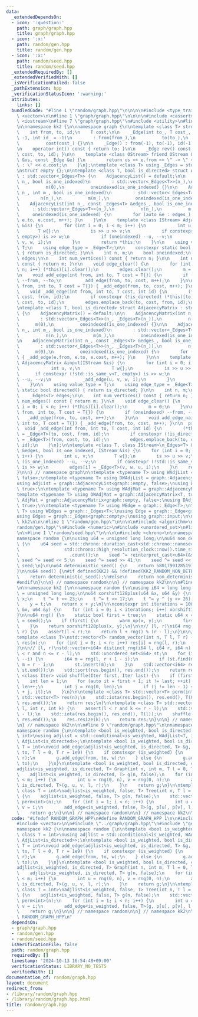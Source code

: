 ```yaml
---
data:
  _extendedDependsOn:
  - icon: ':question:'
    path: graph/graph.hpp
    title: graph/graph.hpp
  - icon: ':x:'
    path: random/gen.hpp
    title: random/gen.hpp
  - icon: ':x:'
    path: random/seed.hpp
    title: random/seed.hpp
  _extendedRequiredBy: []
  _extendedVerifiedWith: []
  _isVerificationFailed: false
  _pathExtension: hpp
  _verificationStatusIcon: ':warning:'
  attributes:
    links: []
  bundledCode: "#line 1 \"random/graph.hpp\"\n\n\n\n#include <type_traits>\n#include\
    \ <vector>\n\n#line 1 \"graph/graph.hpp\"\n\n\n\n#include <cassert>\n#include\
    \ <iostream>\n#line 7 \"graph/graph.hpp\"\n#include <utility>\n#line 9 \"graph/graph.hpp\"\
    \n\nnamespace kk2 {\n\nnamespace graph {\n\ntemplate <class T> struct _Edge {\n\
    \    int from, to, id;\n    T cost;\n\n    _Edge(int to_, T cost_, int from_ =\
    \ -1, int id_ = -1)\n        : from(from_),\n          to(to_),\n          id(id_),\n\
    \          cost(cost_) {}\n\n    _Edge() : from(-1), to(-1), id(-1), cost() {}\n\
    \n    operator int() const { return to; }\n\n    _Edge rev() const { return _Edge(from,\
    \ cost, to, id); }\n\n    template <class OStream> friend OStream &operator<<(OStream\
    \ &os, const _Edge &e) {\n        return os << e.from << \" -> \" << e.to << \"\
    \ : \" << e.cost;\n    }\n};\ntemplate <class T> using _Edges = std::vector<_Edge<T>>;\n\
    \nstruct empty {};\n\ntemplate <class T, bool is_directed> struct AdjacencyList\
    \ : std::vector<_Edges<T>> {\n    AdjacencyList() = default;\n\n    AdjacencyList(int\
    \ n_, bool is_one_indexed)\n        : std::vector<_Edges<T>>(n_),\n          n(n_),\n\
    \          m(0),\n          oneindexed(is_one_indexed) {}\n\n    AdjacencyList(int\
    \ n_, int m_, bool is_one_indexed)\n        : std::vector<_Edges<T>>(n_),\n  \
    \        n(n_),\n          m(m_),\n          oneindexed(is_one_indexed) {}\n\n\
    \    AdjacencyList(int n_, const _Edges<T> &edges_, bool is_one_indexed)\n   \
    \     : std::vector<_Edges<T>>(n_),\n          n(n_),\n          m(0),\n     \
    \     oneindexed(is_one_indexed) {\n        for (auto &e : edges_) { _add_edge(e.from,\
    \ e.to, e.cost, m++); }\n    }\n\n    template <class IStream> AdjacencyList &input(IStream\
    \ &is) {\n        for (int i = 0; i < m; i++) {\n            int u, v;\n     \
    \       T w{};\n            is >> u >> v;\n            if constexpr (!std::is_same_v<T,\
    \ empty>) is >> w;\n            if (oneindexed) --u, --v;\n            _add_edge(u,\
    \ v, w, i);\n        }\n        return *this;\n    }\n\n    using value_type =\
    \ T;\n    using edge_type = _Edge<T>;\n\n    constexpr static bool directed()\
    \ { return is_directed; }\n\n    int n, m;\n    bool oneindexed;\n    _Edges<T>\
    \ edges;\n\n    int num_vertices() const { return n; }\n\n    int num_edges()\
    \ const { return m; }\n\n    void edge_clear() {\n        for (int i = 0; i <\
    \ n; i++) (*this)[i].clear();\n        edges.clear();\n        m = 0;\n    }\n\
    \n    void add_edge(int from, int to, T cost = T{}) {\n        if (oneindexed)\
    \ --from, --to;\n        _add_edge(from, to, cost, m++);\n    }\n\n    void add_edge_naive(int\
    \ from, int to, T cost = T{}) { _add_edge(from, to, cost, m++); }\n\n  private:\n\
    \    void _add_edge(int from, int to, T cost, int id) {\n        (*this)[from].emplace_back(to,\
    \ cost, from, id);\n        if constexpr (!is_directed) (*this)[to].emplace_back(from,\
    \ cost, to, id);\n        edges.emplace_back(to, cost, from, id);\n    }\n};\n\
    \ntemplate <class T, bool is_directed> struct AdjacencyMatrix : std::vector<_Edges<T>>\
    \ {\n    AdjacencyMatrix() = default;\n\n    AdjacencyMatrix(int n_, bool is_one_indexed)\n\
    \        : std::vector<_Edges<T>>(n_, _Edges<T>(n_)),\n          n(n_),\n    \
    \      m(0),\n          oneindexed(is_one_indexed) {}\n\n    AdjacencyMatrix(int\
    \ n_, int m_, bool is_one_indexed)\n        : std::vector<_Edges<T>>(n_, _Edges<T>(n_)),\n\
    \          n(n_),\n          m(m_),\n          oneindexed(is_one_indexed) {}\n\
    \n    AdjacencyMatrix(int n_, const _Edges<T> &edges_, bool is_one_indexed)\n\
    \        : std::vector<_Edges<T>>(n_, _Edges<T>(n_)),\n          n(n_),\n    \
    \      m(0),\n          oneindexed(is_one_indexed) {\n        for (auto &e : edges_)\
    \ { _add_edge(e.from, e.to, e.cost, m++); }\n    }\n\n    template <class IStream>\
    \ AdjacencyMatrix &input(IStream &is) {\n        for (int i = 0; i < m; i++) {\n\
    \            int u, v;\n            T w{};\n            is >> u >> v;\n      \
    \      if constexpr (!std::is_same_v<T, empty>) is >> w;\n            if (oneindexed)\
    \ --u, --v;\n            _add_edge(u, v, w, i);\n        }\n        return *this;\n\
    \    }\n\n    using value_type = T;\n    using edge_type = _Edge<T>;\n\n    constexpr\
    \ static bool directed() { return is_directed; }\n\n    int n, m;\n    bool oneindexed;\n\
    \    _Edges<T> edges;\n\n    int num_vertices() const { return n; }\n\n    int\
    \ num_edges() const { return m; }\n\n    void edge_clear() {\n        for (int\
    \ i = 0; i < n; i++) (*this)[i].clear();\n        m = 0;\n    }\n\n    void add_edge(int\
    \ from, int to, T cost = T{}) {\n        if (oneindexed) --from, --to;\n     \
    \   _add_edge(from, to, cost, m++);\n    }\n\n    void add_edge_naive(int from,\
    \ int to, T cost = T{}) { _add_edge(from, to, cost, m++); }\n\n  private:\n  \
    \  void _add_edge(int from, int to, T cost, int id) {\n        (*this)[from][to]\
    \ = _Edge<T>(to, cost, from, id);\n        if constexpr (!is_directed) (*this)[to][from]\
    \ = _Edge<T>(from, cost, to, id);\n        edges.emplace_back(to, cost, from,\
    \ id);\n    }\n};\n\ntemplate <class T, class IStream>\n_Edges<T> &input(_Edges<T>\
    \ &edges, bool is_one_indexed, IStream &is) {\n    for (int i = 0; i < (int)edges.size();\
    \ i++) {\n        int u, v;\n        T w{};\n        is >> u >> v;\n        if\
    \ (is_one_indexed) --u, --v;\n        if constexpr (!std::is_same_v<T, empty>)\
    \ is >> w;\n        edges[i] = _Edge<T>(v, w, u, i);\n    }\n    return edges;\n\
    }\n\n} // namespace graph\n\ntemplate <typename T> using WAdjList = graph::AdjacencyList<T,\
    \ false>;\ntemplate <typename T> using DWAdjList = graph::AdjacencyList<T, true>;\n\
    using AdjList = graph::AdjacencyList<graph::empty, false>;\nusing DAdjList = graph::AdjacencyList<graph::empty,\
    \ true>;\n\ntemplate <typename T> using WAdjMat = graph::AdjacencyMatrix<T, false>;\n\
    template <typename T> using DWAdjMat = graph::AdjacencyMatrix<T, true>;\nusing\
    \ AdjMat = graph::AdjacencyMatrix<graph::empty, false>;\nusing DAdjMat = graph::AdjacencyMatrix<graph::empty,\
    \ true>;\n\ntemplate <typename T> using WEdge = graph::_Edge<T>;\ntemplate <typename\
    \ T> using WEdges = graph::_Edges<T>;\nusing Edge = graph::_Edge<graph::empty>;\n\
    using Edges = graph::_Edges<graph::empty>;\nusing graph::input;\n\n} // namespace\
    \ kk2\n\n\n#line 1 \"random/gen.hpp\"\n\n\n\n#include <algorithm>\n#line 6 \"\
    random/gen.hpp\"\n#include <numeric>\n#include <unordered_set>\n#line 9 \"random/gen.hpp\"\
    \n\n#line 1 \"random/seed.hpp\"\n\n\n\n#include <chrono>\n\nnamespace kk2 {\n\n\
    namespace random {\n\nusing u64 = unsigned long long;\n\nu64 non_deterministic_seed()\
    \ {\n    u64 seed = std::chrono::duration_cast<std::chrono::nanoseconds>(\n  \
    \                 std::chrono::high_resolution_clock::now().time_since_epoch())\n\
    \                   .count();\n    seed ^= reinterpret_cast<u64>(&seed);\n   \
    \ seed ^= seed << 5;\n    seed ^= seed >> 41;\n    seed ^= seed << 20;\n    return\
    \ seed;\n}\n\nu64 deterministic_seed() {\n    return 5801799128519729247ull;\n\
    }\n\nu64 seed() {\n#if defined(KK2) && !defined(KK2_RANDOM_NON_DETERMINISTIC)\n\
    \    return deterministic_seed();\n#else\n    return non_deterministic_seed();\n\
    #endif\n}\n\n} // namespace random\n\n} // namespace kk2\n\n\n#line 11 \"random/gen.hpp\"\
    \n\nnamespace kk2 {\n\nnamespace random {\n\nusing i64 = long long;\nusing u64\
    \ = unsigned long long;\n\nu64 xorshift128plus(u64 &x, u64 &y) {\n    u64 t =\
    \ x;\n    t ^= t << 23;\n    t ^= t >> 17;\n    t ^= y ^ (y >> 26);\n    x = y;\n\
    \    y = t;\n    return x + y;\n}\n\nconstexpr int iterations = 100;\n\nvoid warm_up(u64\
    \ &x, u64 &y) {\n    for (int i = 0; i < iterations; i++) xorshift128plus(x, y);\n\
    }\n\nu64 rng() {\n    static bool first = true;\n    static u64 x = seed(), y\
    \ = seed();\n    if (first) {\n        warm_up(x, y);\n        first = false;\n\
    \    }\n    return xorshift128plus(x, y);\n}\n\n// [l, r)\ni64 rng(i64 l, i64\
    \ r) {\n    assert(l < r);\n    return l + rng() % (r - l);\n}\n\n// [l, r)\n\
    template <class T>\nstd::vector<T> random_vector(int n, T l, T r) {\n    std::vector<T>\
    \ res(n);\n    for (int i = 0; i < n; i++) res[i] = rng(l, r);\n    return res;\n\
    }\n\n// [l, r)\nstd::vector<i64> distinct_rng(i64 l, i64 r, i64 n) {\n    assert(l\
    \ < r and n <= r - l);\n    std::unordered_set<i64> st;\n    for (i64 i = n; i;\
    \ --i) {\n        i64 m = rng(l, r + 1 - i);\n        if (st.find(m) != st.end())\
    \ m = r - i;\n        st.insert(m);\n    }\n    std::vector<i64> res(st.begin(),\
    \ st.end());\n    std::sort(res.begin(), res.end());\n    return res;\n}\n\ntemplate\
    \ <class Iter> void shuffle(Iter first, Iter last) {\n    if (first == last) return;\n\
    \    int len = 1;\n    for (auto it = first + 1; it != last; ++it) {\n       \
    \ len++;\n        int j = rng(0, len);\n        if (j != len - 1) std::iter_swap(first\
    \ + j, it);\n    }\n}\n\ntemplate <class T> std::vector<T> perm(int n) {\n   \
    \ std::vector<T> res(n);\n    std::iota(res.begin(), res.end(), T(0));\n    shuffle(res.begin(),\
    \ res.end());\n    return res;\n}\n\ntemplate <class T> std::vector<T> choices(int\
    \ l, int r, int k) {\n    assert(l < r and k <= r - l);\n    std::vector<T> res(r\
    \ - l);\n    std::iota(res.begin(), res.end(), T(l));\n    shuffle(res.begin(),\
    \ res.end());\n    res.resize(k);\n    return res;\n}\n\n} // namespace random\n\
    \n} // namespace kk2\n\n\n#line 9 \"random/graph.hpp\"\n\nnamespace kk2 {\n\n\
    namespace random {\n\ntemplate <bool is_weighted, bool is_directed, class T =\
    \ int>\nusing adjlist = std::conditional<is_weighted, WAdjList<T, is_directed>,\
    \ AdjList<is_directed>>;\n\ntemplate <bool is_weighted, bool is_directed, class\
    \ T = int>\nvoid add_edge(adjlist<is_weighted, is_directed, T> &g, int from, int\
    \ to, T l = 0, T r = 1e9) {\n    if constexpr (is_weighted) {\n        T w = rng(l,\
    \ r);\n        g.add_edge(from, to, w);\n    } else {\n        g.add_edge(from,\
    \ to);\n    }\n}\n\ntemplate <bool is_weighted, bool is_directed, class T = int>\n\
    adjlist<is_weighted, is_directed, T> Graph(int n, int m, T l = 0, T r = 1e9) {\n\
    \    adjlist<is_weighted, is_directed, T> g(n, false);\n    for (int i = 0; i\
    \ < m; i++) {\n        int u = rng(0, n), v = rng(0, n);\n        add_edge<is_weighted,\
    \ is_directed, T>(g, u, v, l, r);\n    }\n    return g;\n}\n\ntemplate <bool is_weighted,\
    \ class T = int>\nadjlist<is_weighted, false, T> Tree(int n, T l = 0, T r = 1e9)\
    \ {\n    adjlist<is_weighted, false, T> g(n, false);\n    std::vector<int> p =\
    \ perm<int>(n);\n    for (int i = 1; i < n; i++) {\n        int u = rng(0, i),\
    \ v = i;\n        add_edge<is_weighted, false, T>(g, p[u], p[v], l, r);\n    }\n\
    \    return g;\n}\n\n} // namespace random\n\n} // namespace kk2\n\n\n"
  code: "#ifndef RANDOM_GRAPH_HPP\n#define RANDOM_GRAPH_HPP 1\n\n#include <type_traits>\n\
    #include <vector>\n\n#include \"../graph/graph.hpp\"\n#include \"gen.hpp\"\n\n\
    namespace kk2 {\n\nnamespace random {\n\ntemplate <bool is_weighted, bool is_directed,\
    \ class T = int>\nusing adjlist = std::conditional<is_weighted, WAdjList<T, is_directed>,\
    \ AdjList<is_directed>>;\n\ntemplate <bool is_weighted, bool is_directed, class\
    \ T = int>\nvoid add_edge(adjlist<is_weighted, is_directed, T> &g, int from, int\
    \ to, T l = 0, T r = 1e9) {\n    if constexpr (is_weighted) {\n        T w = rng(l,\
    \ r);\n        g.add_edge(from, to, w);\n    } else {\n        g.add_edge(from,\
    \ to);\n    }\n}\n\ntemplate <bool is_weighted, bool is_directed, class T = int>\n\
    adjlist<is_weighted, is_directed, T> Graph(int n, int m, T l = 0, T r = 1e9) {\n\
    \    adjlist<is_weighted, is_directed, T> g(n, false);\n    for (int i = 0; i\
    \ < m; i++) {\n        int u = rng(0, n), v = rng(0, n);\n        add_edge<is_weighted,\
    \ is_directed, T>(g, u, v, l, r);\n    }\n    return g;\n}\n\ntemplate <bool is_weighted,\
    \ class T = int>\nadjlist<is_weighted, false, T> Tree(int n, T l = 0, T r = 1e9)\
    \ {\n    adjlist<is_weighted, false, T> g(n, false);\n    std::vector<int> p =\
    \ perm<int>(n);\n    for (int i = 1; i < n; i++) {\n        int u = rng(0, i),\
    \ v = i;\n        add_edge<is_weighted, false, T>(g, p[u], p[v], l, r);\n    }\n\
    \    return g;\n}\n\n} // namespace random\n\n} // namespace kk2\n\n#endif //\
    \ RANDOM_GRAPH_HPP\n"
  dependsOn:
  - graph/graph.hpp
  - random/gen.hpp
  - random/seed.hpp
  isVerificationFile: false
  path: random/graph.hpp
  requiredBy: []
  timestamp: '2024-10-13 16:54:48+09:00'
  verificationStatus: LIBRARY_NO_TESTS
  verifiedWith: []
documentation_of: random/graph.hpp
layout: document
redirect_from:
- /library/random/graph.hpp
- /library/random/graph.hpp.html
title: random/graph.hpp
---
```

